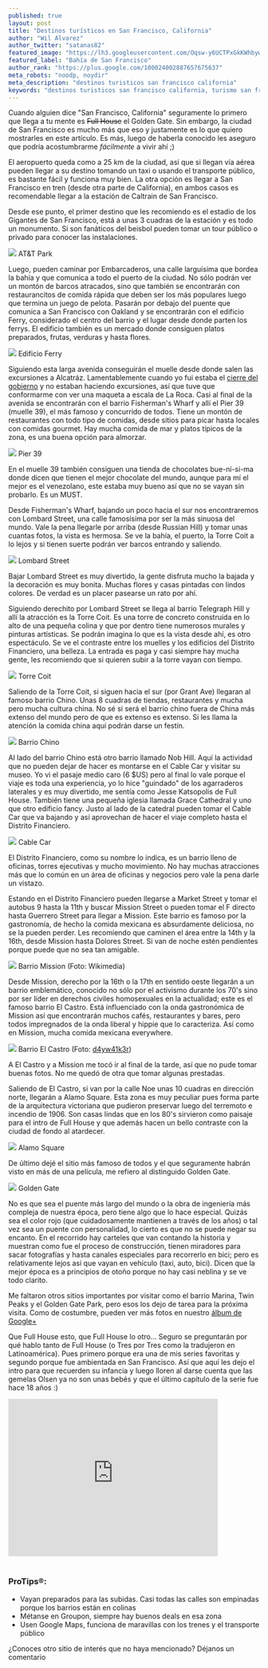 ```yaml
---
published: true
layout: post
title: "Destinos turísticos en San Francisco, California"
author: "Wil Alvarez"
author_twitter: "satanas82"
featured_image: "https://lh3.googleusercontent.com/Oqsw-y6UCTPxGkKWhbywNZdGS25oRq1tPrnmoFcIyBc=w785-h589-no"
featured_label: "Bahía de San Francisco"
author_rank: "https://plus.google.com/100024002887657675637"
meta_robots: "noodp, noydir"
meta_description: "destinos turisticos san francisco california"
keywords: "destinos turisticos san francisco california, turismo san francisco california"
---
```


Cuando alguien dice "San Francisco, California" seguramente lo primero que llega a tu mente es <strike>Full House</strike> 
el Golden Gate. Sin embargo, la ciudad de San Francisco es mucho más que eso y justamente es lo que quiero mostrarles 
en este artículo. Es más, luego de haberla conocido les aseguro que podría acostumbrarme *fácilmente* a vivir ahí ;)
<!-- summary -->

El aeropuerto queda como a 25 km de la ciudad, así que si llegan vía aérea pueden llegar a su destino tomando un taxi 
o usando el transporte público, es bastante fácil y funciona muy bien. La otra opción es llegar a San Francisco en tren (desde otra parte
de California), en ambos casos es recomendable llegar a la estación de Caltrain de San Francisco.


Desde ese punto, el primer destino que les recomiendo es el estadio de los Gigantes de San Francisco, está a unas
3 cuadras de la estación y es todo un monumento. Si son fanáticos del beisbol pueden tomar un tour público o privado
para conocer las instalaciones.

<img id="at&t-park" src="https://lh4.googleusercontent.com/-KRJLJq2hwfI/UqkukM8VdlI/AAAAAAAAAz0/bcBc7rCbPBM/w785-h589-no/20131012_155837.jpg" class="with-label">
<label for="at&t-park" class="image-description">AT&T Park</label>


Luego, pueden caminar por Embarcaderos, una calle larguísima que bordea la bahía y que comunica a todo el puerto 
de la ciudad. No sólo podrán ver un montón de barcos atracados, sino que también se encontrarán con restaurancitos de comida rápida
que deben ser los más populares luego que termina un juego de pelota. Pasarán por debajo del puente que comunica a
San Francisco con Oakland y se encontrarán con el edificio Ferry, considerado el centro del barrio y el lugar desde 
donde parten los ferrys. El edificio también es un mercado donde consiguen platos preparados, frutas, verduras y hasta flores.

<img id="edificio-ferry" src="https://lh4.googleusercontent.com/-_8sCeVAuBug/UqkvRBqJKxI/AAAAAAAAA0Y/9htUjajwc_w/w785-h589-no/20131012_164356.jpg" class="with-label">
<label for="edificio-ferry" class="image-description">Edificio Ferry</label>

Siguiendo esta larga avenida conseguirán el muelle desde donde salen las excursiones a Alcatráz. Lamentablemente cuando
yo fui estaba el 
<a href="http://www.infobae.com/2013/09/30/1512702-eeuu-el-congreso-no-aprobo-el-presupuesto-y-el-cierre-del-gobierno-ya-es-un-hecho">cierre del gobierno</a> 
y no estaban haciendo excursiones, así que tuve que conformarme con ver una maqueta
a escala de La Roca. Casi al final de la avenida se encontrarán con el barrio Fisherman&apos;s Wharf y allí el 
Pier 39 (muelle 39), el más famoso y concurrido de todos. Tiene un montón de restaurantes con todo tipo de comidas, 
desde sitios para picar hasta locales con comidas gourmet. Hay mucha comida de mar y platos típicos de la zona, es una 
buena opción para almorzar.

<img id="pier39" src="https://lh4.googleusercontent.com/-SFcvsIEg3W0/UqkvrkV7mwI/AAAAAAAAA04/i64AbYCck1M/w785-h589-no/20131012_172757.jpg" class="with-label">
<label for="pier39" class="image-description">Pier 39</label>

En el muelle 39 también consiguen una tienda de chocolates bue-ní-si-ma donde dicen que tienen el mejor chocolate del mundo, 
aunque para mí el mejor es el venezolano, este estaba muy bueno así que no se vayan sin probarlo. Es un MUST.

Desde Fisherman&apos;s Wharf, bajando un poco hacia el sur nos encontraremos con Lombard Street, una calle famosísima por ser la más sinuosa del 
mundo. Vale la pena llegarle por arriba (desde Russian Hill) y tomar unas cuantas fotos, la vista es hermosa. Se ve la bahía, 
el puerto, la Torre Coit a lo lejos y si tienen suerte podrán ver barcos entrando y saliendo.

<img id="lombard-street" src="https://lh6.googleusercontent.com/-4g2RrZA-yzE/Uqkwthk__5I/AAAAAAAAA14/VrLnhneBthM/w785-h589-no/20131012_205648.jpg" class="with-label">
<label for="lombard-street" class="image-description">Lombard Street</label>

Bajar Lombard Street es muy divertido, la gente disfruta mucho la bajada y la decoración es muy bonita. Muchas flores y 
casas pintadas con lindos colores. De verdad es un placer pasearse un rato por ahí.

Siguiendo derechito por Lombard Street se llega al barrio Telegraph Hill y allí la atracción es la Torre Coit. Es una 
torre de concreto construida en lo alto de una pequeña colina y que por dentro tiene numerosos murales y pinturas artísticas.
Se podrán imagina lo que es la vista desde ahí, es otro espectáculo. Se ve el contraste entre los muelles y los edificios 
del Distrito Financiero, una belleza. La entrada es paga y casi siempre hay mucha gente, les recomiendo que si quieren 
subir a la torre vayan con tiempo.

<img id="torre-coit" src="https://lh6.googleusercontent.com/-w-7iK5IHrhY/UqkwvcDgd3I/AAAAAAAAA2A/xRO_93xVosY/w442-h589-no/20131012_212833.jpg" class="with-label">
<label for="torre-coit" class="image-description">Torre Coit</label>

Saliendo de la Torre Coit, si siguen hacia el sur (por Grant Ave) llegaran al famoso barrio Chino. Unas 8 cuadras de 
tiendas, restaurantes y mucha pero mucha cultura china. No sé si será el barrio chino fuera de China más extenso del 
mundo pero de que es extenso es extenso. Si les llama la atención la comida china aquí podrán darse un festín.

<img id="chinatown" src="https://lh3.googleusercontent.com/-rGzm9QP-oNM/UqkxTOMvM0I/AAAAAAAAA2g/nvYgnq2IMyM/w630-h589-no/20131015_202302.jpg" class="with-label">
<label for="chinatown" class="image-description">Barrio Chino</label>

Al lado del barrio Chino está otro barrio llamado Nob Hill. Aquí la actividad que no pueden dejar de hacer es montarse 
en el Cable Car y visitar su museo. Yo vi el pasaje medio caro (6 $US) pero al final 
lo vale porque el viaje es toda una experiencia, yo lo hice "guindado" de los agarraderos laterales y es muy divertido, 
me sentía como Jesse Katsopolis de Full House. También tiene una pequeña iglesia llamada Grace Cathedral y uno que otro
edificio fancy. Justo al lado de la catedral pueden tomar el Cable Car que va bajando y así aprovechan de hacer el viaje 
completo hasta el Distrito Financiero.

<img id="cable-car" src="https://lh3.googleusercontent.com/-VOi6UlycYV4/UqkxA1vpbuI/AAAAAAAAA2Q/m04rCFxfTzg/w785-h589-no/20131012_223722.jpg" class="with-label">
<label for="cable-car" class="image-description">Cable Car</label>

El Distrito Financiero, como su nombre lo indica, es un barrio lleno de oficinas, torres ejecutivas y mucho movimiento.
No hay muchas atracciones más que lo común en un área de oficinas y negocios pero vale la pena darle un vistazo.

Estando en el Distrito Financiero pueden llegarse a Market Street y tomar el autobus 9 hasta la 11th y buscar
Mission Street o pueden tomar el F directo hasta Guerrero Street para llegar a Mission. Este barrio es famoso por la 
gastronomía, de hecho la comida mexicana es absurdamente deliciosa, no se la pueden perder. Les 
recomiendo que caminen el área entre la 14th y la 16th, desde Mission hasta Dolores Street. Si van de noche estén 
pendientes porque puede que no sea tan amigable.

<img id="mission" src="http://upload.wikimedia.org/wikipedia/commons/9/91/Mission_San_Francisco_de_Asis.JPG" class="with-label">
<label for="mission" class="image-description">Barrio Mission (Foto: Wikimedia)</label>

Desde Mission, derecho por la 16th o la 17th en sentido oeste llegarán a un barrio emblemático, conocido no sólo por el 
activismo durante los 70&apos;s sino por ser líder en derechos civiles homosexuales en la actualidad; este es el famoso barrio 
El Castro. Está influenciado con la onda gastronómica de Mission así que encontrarán muchos cafés, restaurantes y bares, 
pero todos impregnados de la onda liberal y hippie que lo caracteriza. Así como en Mission, mucha comida mexicana everywhere.

<img id="el-castro" src="http://farm3.staticflickr.com/2497/4139794904_928852891f_o.jpg" class="with-label">
<label for="el-castro" class="image-description">Barrio El Castro (Foto: <a href="http://www.flickr.com/people/cdrewing/">d4yw41k3r</a>)</label>

A El Castro y a Mission me tocó ir al final de la tarde, así que no pude tomar buenas fotos. No me quedó de otra que tomar algunas prestadas.

Saliendo de El Castro, si van por la calle Noe unas 10 cuadras en dirección norte, llegarán a Alamo Square. Esta zona es 
muy peculiar pues forma parte de la arquitectura victoriana que pudieron preservar luego del terremoto e incendio de 1906. 
Son casas lindas que en los 80&apos;s sirvieron como paisaje para el intro de Full House y que además hacen un bello 
contraste con la ciudad de fondo al atardecer.

<img id="alamo-square" src="https://lh4.googleusercontent.com/-qIF5PFzPo5I/UqkxmhKK6FI/AAAAAAAAA3E/Zxf1wGKcNiA/w858-h589-no/alamo-square.png" class="with-label">
<label for="alamo-square" class="image-description">Alamo Square</label>


De último dejé el sitio más famoso de todos y el que seguramente habrán visto en más de una película, me refiero al distinguido Golden Gate.

<img id="golden-gate" src="https://lh4.googleusercontent.com/--APOWYF0KJI/Uqkv68X83rI/AAAAAAAAA1I/XuN6rSt7-O4/w785-h589-no/20131012_193549.jpg" class="with-label">
<label for="golden-gate" class="image-description">Golden Gate</label>

No es que sea el puente más largo del mundo o la obra de ingeniería más compleja de nuestra época, pero tiene algo que lo
hace especial. Quizás sea el color rojo (que cuidadosamente mantienen a través de los años) o tal vez sea un puente con 
personalidad, lo cierto es que no se puede negar su encanto. En el recorrido hay carteles que van contando la historia
y muestran como fue el proceso de construcción, tienen miradores para sacar fotografías y hasta canales especiales para 
recorrerlo en bici; pero es relativamente lejos así que vayan en vehículo (taxi, auto, bici). Dicen que la 
mejor época es a principios de otoño porque no hay casi neblina y se ve todo clarito.

Me faltaron otros sitios importantes por visitar como el barrio Marina, Twin Peaks y el Golden Gate Park, pero esos los dejo de tarea para la próxima visita.
Como de costumbre, pueden ver más fotos en nuestro <a href="https://plus.google.com/u/0/b/109580611265902807643/photos/109580611265902807643/albums/5956343171706436465">álbum de Google+</a>

Que Full House esto, que Full House lo otro... Seguro se preguntarán por qué hablo tanto de Full House (o Tres por Tres como la 
tradujeron en Latinoamérica). Pues primero porque era una de mis series favoritas y segundo porque fue ambientada en San Francisco. 
Así que aquí les dejo el intro para que recuerden su infancia y luego lloren al darse cuenta que las gemelas Olsen ya 
no son unas bebés y que el último capítulo de la serie fue hace 18 años :)

<div class="centered"><iframe width="420" height="315" src="http://www.youtube.com/embed/2EL65KLdEHE" frameborder="0" allowfullscreen></iframe></div>

<br/>

<h3>ProTips&reg;:</h3>

* Vayan preparados para las subidas. Casi todas las calles son empinadas porque los barrios están en colinas
* Métanse en Groupon, siempre hay buenos deals en esa zona
* Usen Google Maps, funciona de maravillas con los trenes y el transporte público

¿Conoces otro sitio de interés que no haya mencionado? Déjanos un comentario
